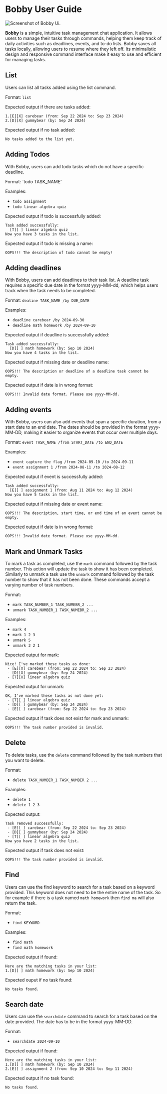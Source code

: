 # Bobby User Guide

![Screenshot of Bobby Ui.](Ui.png)

**Bobby** is a simple, intuitive task management chat application. It allows users to manage their tasks through commands, helping them keep track of daily activities such as deadlines, events, and to-do lists. Bobby saves all tasks locally, allowing users to resume where they left off. Its minimalistic design and responsive command interface make it easy to use and efficient for managing tasks.

## List
Users can list all tasks added using the list command.

Format: `list`

Expected output if there are tasks added:
```plaintext
1.[E][X] carebear (from: Sep 22 2024 to: Sep 23 2024)
2.[D][X] gummybear (by: Sep 24 2024)
```

Expected output if no task added:
```plaintext
No tasks added to the list yet.
```

## Adding Todos
With Bobby, users can add todo tasks which do not have a specific deadline.

Format: `todo TASK_NAME'

Examples:
- `todo assignment`
- `todo linear algebra quiz`

Expected output if todo is successfully added:
```plaintext
Task added successfully:
  [T][ ] linear algebra quiz
Now you have 3 tasks in the list.
```

Expected output if todo is missing a name:
```plaintext
OOPS!!! The description of todo cannot be empty!
```

## Adding deadlines

With Bobby, users can add deadlines to their task list. A deadline task requires a specific due date in the format yyyy-MM-dd, which helps users track when the task needs to be completed.

Format:
`dealine TASK_NAME /by DUE_DATE`

Examples:
- `deadline carebear /by 2024-09-30`
- `deadline math homework /by 2024-09-10`

Expected output if deadline is successfully added:

```plaintext
Task added successfully:
  [D][ ] math homework (by: Sep 10 2024)
Now you have 4 tasks in the list.
```

Expected output if missing date or deadline name:
```plaintext
OOPS!!! The description or deadline of a deadline task cannot be empty.
```

Expected output if date is in wrong format:
```plaintext
OOPS!!! Invalid date format. Please use yyyy-MM-dd.
```

## Adding events
With Bobby, users can also add events that span a specific duration, from a start date to an end date. The dates should be provided in the format yyyy-MM-DD, making it easier to organize events that occur over multiple days.

Format:
`event TASK_NAME /from START_DATE /to END_DATE`

Examples:
- `event capture the flag /from 2024-09-10 /to 2024-09-11`
- `event assignment 1 /from 2024-08-11 /to 2024-08-12`

Expected output if event is successfully added:
```plaintext
Task added successfully:
  [E][ ] assignment 1 (from: Aug 11 2024 to: Aug 12 2024)
Now you have 5 tasks in the list.
```

Expected output if missing date or event name:
```plaintext
OOPS!!! The description, start time, or end time of an event cannot be empty.
```

Expected output if date is in wrong format:
```plaintext
OOPS!!! Invalid date format. Please use yyyy-MM-dd.
```


## Mark and Unmark Tasks
To mark a task as completed, use the `mark` command followed by the task number. This action will update the task to show it has been completed.
Similarly to unmark a task use the `unmark` command followed by the task number to show that it has not been done.
These commands accept a varying number of task numbers.

Format:
- `mark TASK_NUMBER_1 TASK_NUMEBR_2 ...`
- `unmark TASK_NUMBER_1 TASK_NUMEBR_2 ...`

Examples:
-  `mark 4`
- `mark 1 2 3`
- `unmark 5`
- `unmark 3 2 1`

Expected output for mark:
```plaintext
Nice! I've marked these tasks as done:
 - [E][X] carebear (from: Sep 22 2024 to: Sep 23 2024)
 - [D][X] gummybear (by: Sep 24 2024)
 - [T][X] linear algebra quiz
```

Expected output for unmark:
```plaintext
OK, I've marked these tasks as not done yet:
 - [T][ ] linear algebra quiz
 - [D][ ] gummybear (by: Sep 24 2024)
 - [E][ ] carebear (from: Sep 22 2024 to: Sep 23 2024)
```

Expected output if task does not exist for mark and unmark:
```plaintext
OOPS!!! The task number provided is invalid.
```
## Delete
To delete tasks, use the `delete` command followed by the task numbers that you want to delete.

Format:
- `delete TASK_NUMBER_1 TASK_NUMBER 2 ...`

Examples:
- `delete 1`
- `delete 1 2 3`

Expected output:
```plaintext
Task removed successfully:
 - [E][ ] carebear (from: Sep 22 2024 to: Sep 23 2024)
 - [D][ ] gummybear (by: Sep 24 2024)
 - [T][ ] linear algebra quiz
Now you have 2 tasks in the list.
```
Expected output if task does not exist:
```plaintext
OOPS!!! The task number provided is invalid.
```

## Find
Users can use the find keyword to search for a task based on a keyword provided.
This keyword does not need to be the entire name of the task. So for example if there is a task named `math homework` then `find ma` will also return the task.

Format:
- `find KEYWORD`

Examples:
- `find math`
- `find math homework`

Expected output if found:
```plaintext
Here are the matching tasks in your list:
1.[D][ ] math homework (by: Sep 10 2024)
```
Expected ouput if no task found:
```plaintext
No tasks found.
```
## Search date
Users can use the `searchdate` command to search for a task based on the date provided. The date
has to be in the format yyyy-MM-DD.

Format:
- `searchdate 2024-09-10`

Expected output if found:
```plaintext
Here are the matching tasks in your list:
1.[D][ ] math homework (by: Sep 10 2024)
2.[E][ ] assignment 2 (from: Sep 10 2024 to: Sep 11 2024)
```

Expected output if no task found:
```plaintext
No tasks found.
```

